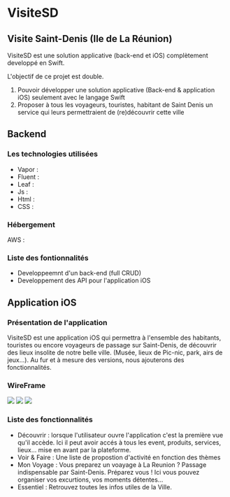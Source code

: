 # VisiteSD
## Visite Saint-Denis (Ile de La Réunion)

VisiteSD est une solution applicative (back-end et iOS) complètement developpé en Swift.  

L'objectif de ce projet est double. 

1. Pouvoir développer une solution applicative (Back-end & application iOS) seulement avec le langage Swift
2. Proposer à tous les voyageurs, touristes, habitant de Saint Denis un service qui leurs permettraient de (re)découvrir cette ville

## Backend 

### Les technologies utilisées
* Vapor : 
* Fluent : 
* Leaf : 
* Js : 
* Html : 
* CSS : 

### Hébergement

AWS : 

### Liste des fontionnalités 

* Developpeemnt d'un back-end (full CRUD)
* Developpement des API pour l'application iOS 


## Application iOS

### Présentation de l'application
VisiteSD est une application iOS qui permettra à l'ensemble des habitants, touristes ou encore voyageurs  de passage sur Saint-Denis, de découvrir des lieux insolite de notre belle ville. (Musée, lieux de Pic-nic, park, airs de jeux...). 
Au fur et à mesure des versions, nous ajouterons des fonctionnalités.  

### WireFrame 
![](Decouvrir.png) ![](MonVoyage.png) ![](Voir&Faire.png)


### Liste des fonctionnalités

* Découvrir : lorsque l'utilisateur ouvre l'application c'est la première vue qu'il accède. Ici il peut avoir accés à tous les event, produits, services, lieux... mise en avant par la plateforme. 
* Voir & Faire : Une liste de propostion d'activité en fonction des thèmes
* Mon Voyage : Vous preparez un voayage à La Reunion ? Passage indispensable par Saint-Denis. Préparez vous ! Ici vous pouvez organiser vos excurtions, vos moments détentes... 
* Essentiel : Retrouvez toutes les infos utiles de la Ville. 

